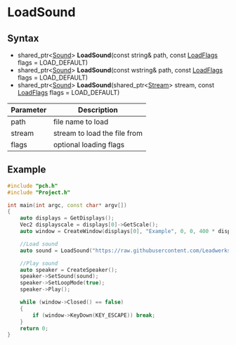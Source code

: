 # LoadSound

## Syntax
- shared_ptr<[Sound](Sound)> **LoadSound**(const string& path, const [LoadFlags](LoadFlags) flags = LOAD_DEFAULT)
- shared_ptr<[Sound](Sound)> **LoadSound**(const wstring& path, const [LoadFlags](LoadFlags) flags = LOAD_DEFAULT)
- shared_ptr<[Sound](Sound)> **LoadSound**(shared_ptr<[Stream](Stream)> stream, const [LoadFlags](LoadFlags) flags = LOAD_DEFAULT)

|Parameter|Description|
|-|-|
|path|file name to load|
|stream|stream to load the file from|
|flags|optional loading flags|

## Example

```c++
#include "pch.h"
#include "Project.h"

int main(int argc, const char* argv[])
{
	auto displays = GetDisplays();
	Vec2 displayscale = displays[0]->GetScale();
	auto window = CreateWindow(displays[0], "Example", 0, 0, 400 * displayscale.x, 300 * displayscale.y);

	//Load sound
	auto sound = LoadSound("https://raw.githubusercontent.com/Leadwerks/Documentation/master/Assets/Sound/notification.wav");

	//Play sound
	auto speaker = CreateSpeaker();
	speaker->SetSound(sound);
	speaker->SetLoopMode(true);
	speaker->Play();

	while (window->Closed() == false)
	{
		if (window->KeyDown(KEY_ESCAPE)) break;
	}
	return 0;
}
```
